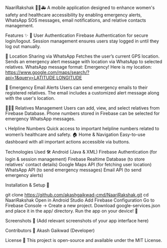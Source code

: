NaariRakshak 👩‍⚕️🚑
A mobile application designed to enhance women's safety and healthcare accessibility by enabling emergency alerts, WhatsApp SOS messages, email notifications, and relative contacts management.

Features ✨
🔐 User Authentication
Firebase Authentication for secure login/logout.
Session management ensures users stay logged in until they log out manually.

📍 Location Sharing via WhatsApp
Fetches the user’s current GPS location.
Sends an emergency alert message with location via WhatsApp to selected relatives.
WhatsApp message format:
Emergency! Here is my location: https://www.google.com/maps/search/?api=1&query=LATITUDE,LONGITUDE

📧 Emergency Email Alerts
Users can send emergency emails to their registered relatives.
The email includes a customized alert message along with the user's location.

👨‍👩‍👧 Relatives Management
Users can add, view, and select relatives from Firebase Database.
Phone numbers stored in Firebase can be selected for emergency WhatsApp messages.

📞 Helpline Numbers
Quick access to important helpline numbers related to women’s healthcare and safety.
🏠 Home & Navigation
Easy-to-use dashboard with all important actions accessible via buttons.

Technologies Used 🛠️
Android (Java & XML)
Firebase Authentication (for login & session management)
Firebase Realtime Database (to store relatives' contact details)
Google Maps API (for fetching user location)
WhatsApp API (to send emergency messages)
Email API (to send emergency alerts)

Installation & Setup 🚀

git clone https://github.com/akashgaikwad-cmd/NaariRakshak.git
cd NaariRakshak
Open in Android Studio
Add Firebase Configuration
Go to Firebase Console → Create a new project.
Download google-services.json and place it in the app/ directory.
Run the app on your device! 🎉

Screenshots 📸
(Add relevant screenshots of your app interface here)

Contributors 🤝
Akash Gaikwad (Developer)

License 📜
This project is open-source and available under the MIT License.
